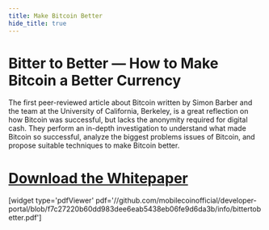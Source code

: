 ```yaml
---
title: Make Bitcoin Better
hide_title: true
---
```

# Bitter to Better — How to Make Bitcoin a Better Currency

The first peer-reviewed article about Bitcoin written by Simon Barber and the team at the University of California, Berkeley, is a great reflection on how Bitcoin was successful, but lacks the anonymity required for digital cash. They perform an in-depth investigation to understand what made Bitcoin so successful, analyze the biggest problems issues of Bitcoin, and propose suitable techniques to make Bitcoin better.

# [Download the Whitepaper](https://github.com/mobilecoinofficial/developer-portal/blob/f7c27220b60dd983dee6eab5438eb06fe9d6da3b/info/bittertobetter.pdf)

[widget type='pdfViewer' pdf='//github.com/mobilecoinofficial/developer-portal/blob/f7c27220b60dd983dee6eab5438eb06fe9d6da3b/info/bittertobetter.pdf']
